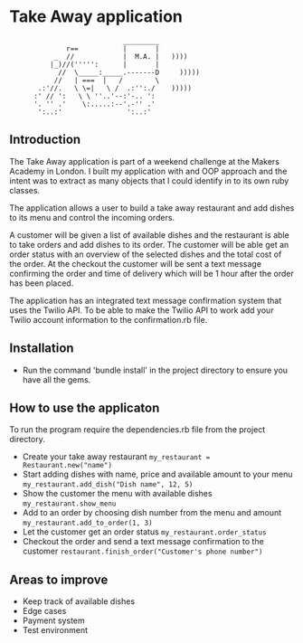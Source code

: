 Take Away application
==================
```
                            _________
              r==           |       |
           _  //            |  M.A. |   ))))
          |_)//(''''':      |       |
            //  \_____:_____.-------D     )))))
           //   | ===  |   /        \
       .:'//.   \ \=|   \ /  .:'':./    )))))
      :' // ':   \ \ ''..'--:'-.. ':
      '. '' .'    \:.....:--'.-'' .'
       ':..:'                ':..:'

 ```

Introduction
-------
The Take Away application is part of a weekend challenge at the Makers Academy in London. I built my application with and OOP approach and the intent was to extract as many objects that I could identify in to its own ruby classes.

The application allows a user to build a take away restaurant and add dishes to its menu and control the incoming orders.

A customer will be given a list of available dishes and the restaurant is able to take orders and add dishes to its order. The customer will be able get an order status with an overview of the selected dishes and the total cost of the order. At the checkout the customer will be sent a text message confirming the order and time of delivery which will be 1 hour after the order has been placed.

The application has an integrated text message confirmation system that uses the Twilio API. To be able to make the Twilio API to work add your Twilio account information to the confirmation.rb file.


Installation
-----
* Run the command 'bundle install' in the project directory to ensure you have all the gems.


How to use the applicaton
-----

To run the program require the dependencies.rb file from the project directory.

* Create your take away restaurant
  ``my_restaurant = Restaurant.new("name")``
* Start adding dishes with name, price and available amount to your menu
  ``my_restaurant.add_dish("Dish name", 12, 5)``
* Show the customer the menu with available dishes
  ``my_restaurant.show_menu``
* Add to an order by choosing dish number from the menu and amount
  ``my_restaurant.add_to_order(1, 3)``
* Let the customer get an order status
  ``my_restaurant.order_status``
* Checkout the order and send a text message confirmation to the customer
  ``restaurant.finish_order("Customer's phone number")``

Areas to improve
-----

* Keep track of available dishes
* Edge cases
* Payment system
* Test environment
